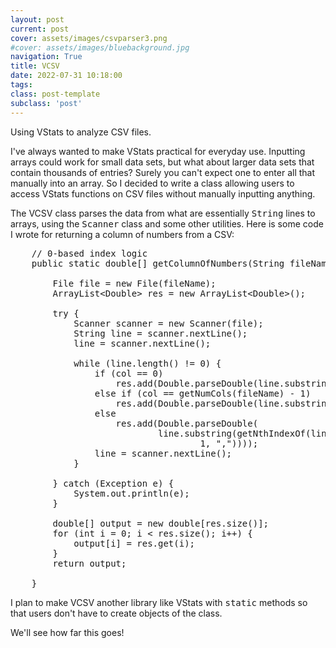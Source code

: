 ```yaml
---
layout: post
current: post
cover: assets/images/csvparser3.png
#cover: assets/images/bluebackground.jpg
navigation: True
title: VCSV
date: 2022-07-31 10:18:00
tags:
class: post-template
subclass: 'post'
---
```


Using VStats to analyze CSV files. 

I've always wanted to make VStats practical for everyday use. Inputting arrays could work for small data sets, but what about larger data sets that contain thousands of entries? Surely you can't expect one to enter all that manually into an array. So I decided to write a class allowing users to access VStats functions on CSV files without manually inputting anything. 

The VCSV class parses the data from what are essentially <samp>String</samp> lines to arrays, using the <samp>Scanner</samp> class and some other utilities. Here is some code I wrote for returning a column of numbers from a CSV: 


<pre class="s-code-block language-java">
    // 0-based index logic
    public static double[] getColumnOfNumbers(String fileName, int col) {

        File file = new File(fileName);
        ArrayList&lt;Double&gt; res = new ArrayList&lt;Double&gt;();

        try {
            Scanner scanner = new Scanner(file);
            String line = scanner.nextLine();
            line = scanner.nextLine();

            while (line.length() != 0) {
                if (col == 0)
                    res.add(Double.parseDouble(line.substring(0, line.indexOf(","))));
                else if (col == getNumCols(fileName) - 1)
                    res.add(Double.parseDouble(line.substring(line.lastIndexOf(",") + 1)));
                else
                    res.add(Double.parseDouble(
                            line.substring(getNthIndexOf(line, col, ",") + 1, getNthIndexOf(line, col +
                                    1, ","))));
                line = scanner.nextLine();
            }

        } catch (Exception e) {
            System.out.println(e);
        }

        double[] output = new double[res.size()];
        for (int i = 0; i < res.size(); i++) {
            output[i] = res.get(i);
        }
        return output;

    }
</pre>

I plan to make VCSV another library like VStats with <samp>static</samp> methods so that users don't have to create objects of the class. 

We'll see how far this goes! 